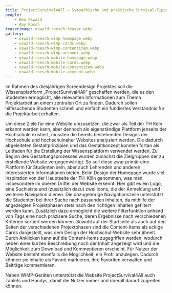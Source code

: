 ```yaml
---
title: ProjectSurvival4All – Sympathische und praktische Survival-Tipps für die Projektarbeit im Studium und darüber hinaus
people:
    - Ben Oswald
    - Amy Rösch
teaserimage: oswald-roesch-teaser.webp
gallery:
    - oswald-roesch-wimp-homepage.webp
    - oswald-roesch-wimp-cards.webp
    - oswald-roesch-wimp-contentitem.webp
    - oswald-roesch-wimp-account.webp
    - oswald-roesch-mobile-homepage.webp
    - oswald-roesch-mobile-cards.webp
    - oswald-roesch-mobile-contentitem.webp
    - oswald-roesch-mobile-account.webp
---
```


Im Rahmen des diesjährigen Screendesign Projektes soll die Wissensplattform „ProjectSurvival4All“ geschaffen werden, die es den Studenten ermöglicht, alle relevanten Informationen zum Thema Projektarbeit an einem zentralen Ort zu finden. Dadurch sollen hilfesuchende Studenten schnell und einfach ein fundiertes Verständnis für die Projektarbeit erhalten. 

Um diese Ziele für eine Website umzusetzen, die zwar als Teil der TH Köln erkannt werden kann, aber dennoch als eigenständige Plattform jenseits der Hochschule existiert, mussten die bereits bestehenden Designs der Hochschule und hochschulnaher Websites analysiert werden. Die dadurch abgeleiteten Gestaltprinzipien und das Gestaltkonzept konnten fortan als Leitfaden für die Erstellung der Wissensplattform verwendet werden. 
Zu Beginn des Gestaltungsprozesses wurden zunächst die Zielgruppen der zu erstellende Website vergegenwärtigt. So soll diese zwar primär eine Plattform für Studenten sein, aber auch Lehrenden und anderen Interessierten Informationen bieten. Beim Design der Homepage wurde viel Inspiration von der Hauptseite der TH-Köln genommen, was man insbesondere im oberen Drittel der Website erkennt: Hier gibt es ein Logo, eine Suchleiste und (zusätzlich dazu) zwei Icons, die der Anmeldung und weiteren Navigation dienen. Die dazugehörige Navigationszeile unterstützt die Studenten bei ihrer Suche nach passenden Inhalten, da mithilfe der angezeigten Projektphasen stets nach den richtigen Inhalten gefiltert werden kann. Zusätzlich dazu ermöglicht die weitere Filterfunktion anhand von Tags eine noch präzisere Suche, deren Ergebnisse nach verschiedenen Kriterien sortiert werden können.
Sowohl auf der Startseite als auch auf den Seiten der verschiedenen Projektphasen sind die Content-Items als eckige Cards dargestellt, was dem Design der Hochschul-Website sehr ähnelt. Durch Anklicken kann auf die Content-Items zugegriffen werden, wodurch neben einer kurzen Beschreibung noch der Inhalt angezeigt wird und die Möglichkeit zum Download und Kommentieren erscheint.
Für Nutzer der Website besteht ebenfalls die Möglichkeit, ein Profil anzulegen. Dadurch können sie Inhalte als Favorit markieren, ihre Favoriten verwalten und Beiträge kommentieren. 

Neben WIMP-Geräten unterstützt die Website ProjectSurvival4All auch Tablets und Handys, damit die Nutzer immer und überall darauf zugreifen können. 
